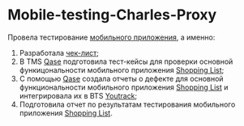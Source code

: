 # Mobile-testing-Charles-Proxy

Провела тестирование [мобильного приложения](), а именно:
1. Разработала [чек-лист](https://docs.google.com/spreadsheets/d/1t2TMpHRXQqVIFVvjzHtSCGkO1kNKotVqWkR2eroptv0/edit?usp=sharing);
2. В TMS [Qase](https://app.qase.io) подготовила тест-кейсы для проверки основной функицональности мобильного приложения [Shopping List](https://github.com/VeraChernyavskaya/mobile/blob/main/Chernyavskaya_Test_cases_mobile_app.pdf);
3. С помощью [Qase](https://app.qase.io) cоздала отчеты о дефекте для основной функциональности мобильного приложения [Shopping List](https://github.com/VeraChernyavskaya/Mobile-app-testing/blob/main/Chernyavskaya_Bug_report.xlsx) и интегрировала их в BTS [Youtrack](https://www.jetbrains.com/youtrack/);
4. Подготовила отчет по результатам тестирования мобильного приложения [Shopping List](https://github.com/VeraChernyavskaya/Mobile-app-testing/blob/main/Chernyavskaya_Testing%20report.pdf).
